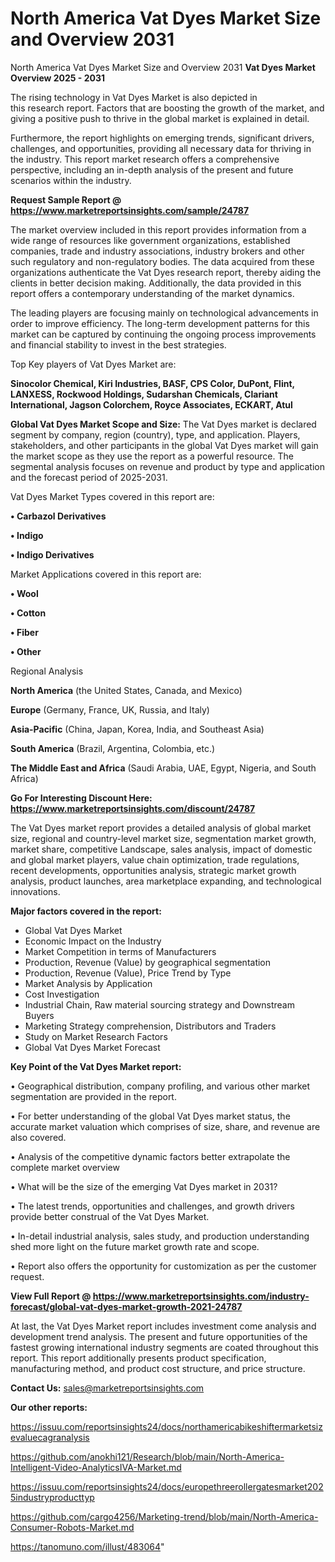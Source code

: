 # North America Vat Dyes Market Size and Overview 2031
North America Vat Dyes Market Size and Overview 2031
<Strong> Vat Dyes Market Overview 2025 - 2031</strong>

The rising technology in Vat Dyes Market is also depicted in this research report. Factors that are boosting the growth of the market, and giving a positive push to thrive in the global market is explained in detail.

Furthermore, the report highlights on emerging trends, significant drivers, challenges, and opportunities, providing all necessary data for thriving in the industry. This report market research offers a comprehensive perspective, including an in-depth analysis of the present and future scenarios within the industry.

<strong>Request Sample Report @ <a href=https://www.marketreportsinsights.com/sample/24787>https://www.marketreportsinsights.com/sample/24787</a></strong>

The market overview included in this report provides information from a wide range of resources like government organizations, established companies, trade and industry associations, industry brokers and other such regulatory and non-regulatory bodies. The data acquired from these organizations authenticate the Vat Dyes research report, thereby aiding the clients in better decision making. Additionally, the data provided in this report offers a contemporary understanding of the market dynamics.

The leading players are focusing mainly on technological advancements in order to improve efficiency. The long-term development patterns for this market can be captured by continuing the ongoing process improvements and financial stability to invest in the best strategies.

Top Key players of Vat Dyes Market are:

<strong>Sinocolor Chemical, Kiri Industries, BASF, CPS Color, DuPont, Flint, LANXESS, Rockwood Holdings, Sudarshan Chemicals, Clariant International, Jagson Colorchem, Royce Associates, ECKART, Atul</strong>

<strong><b>Global Vat Dyes Market Scope and Size:</b></strong>
The Vat Dyes market is declared segment by company, region (country), type, and application. Players, stakeholders, and other participants in the global Vat Dyes market will gain the market scope as they use the report as a powerful resource. The segmental analysis focuses on revenue and product by type and application and the forecast period of 2025-2031.

Vat Dyes Market Types covered in this report are:

<strong>• Carbazol Derivatives

• Indigo

• Indigo Derivatives</strong>

Market Applications covered in this report are:

<strong>• Wool

• Cotton

• Fiber

• Other</strong> 

Regional Analysis

<strong>North America</strong> (the United States, Canada, and Mexico)

<strong>Europe</strong> (Germany, France, UK, Russia, and Italy)

<strong>Asia-Pacific</strong> (China, Japan, Korea, India, and Southeast Asia)

<strong>South America</strong> (Brazil, Argentina, Colombia, etc.)

<strong>The Middle East and Africa</strong> (Saudi Arabia, UAE, Egypt, Nigeria, and South Africa)

<strong>Go For Interesting Discount Here: <a href=https://www.marketreportsinsights.com/discount/24787>https://www.marketreportsinsights.com/discount/24787</a></strong>

The Vat Dyes market report provides a detailed analysis of global market size, regional and country-level market size, segmentation market growth, market share, competitive Landscape, sales analysis, impact of domestic and global market players, value chain optimization, trade regulations, recent developments, opportunities analysis, strategic market growth analysis, product launches, area marketplace expanding, and technological innovations.

<strong><b>Major factors covered in the report:</b></strong>
<ul>
  <li>Global Vat Dyes Market </li>
  <li>Economic Impact on the Industry</li>
  <li>Market Competition in terms of Manufacturers</li>
  <li>Production, Revenue (Value) by geographical segmentation</li>
  <li>Production, Revenue (Value), Price Trend by Type</li>
  <li>Market Analysis by Application</li>
  <li>Cost Investigation</li>
  <li>Industrial Chain, Raw material sourcing strategy and Downstream Buyers</li>
  <li>Marketing Strategy comprehension, Distributors and Traders</li>
  <li>Study on Market Research Factors</li>
  <li>Global Vat Dyes Market Forecast</li>
</ul>

<strong><b>Key Point of the Vat Dyes Market report:</b></strong>

• Geographical distribution, company profiling, and various other market segmentation are provided in the report.

• For better understanding of the global Vat Dyes market status, the accurate market valuation which comprises of size, share, and revenue are also covered.

• Analysis of the competitive dynamic factors better extrapolate the complete market overview

• What will be the size of the emerging Vat Dyes market in 2031?

• The latest trends, opportunities and challenges, and growth drivers provide better construal of the Vat Dyes Market.

• In-detail industrial analysis, sales study, and production understanding shed more light on the future market growth rate and scope.

• Report also offers the opportunity for customization as per the customer request.

<strong><b>View Full Report @ <a href=https://www.marketreportsinsights.com/industry-forecast/global-vat-dyes-market-growth-2021-24787>https://www.marketreportsinsights.com/industry-forecast/global-vat-dyes-market-growth-2021-24787</a></b></strong>


At last, the Vat Dyes Market report includes investment come analysis and development trend analysis. The present and future opportunities of the fastest growing international industry segments are coated throughout this report. This report additionally presents product specification, manufacturing method, and product cost structure, and price structure.

<strong>Contact Us:</strong>
sales@marketreportsinsights.com

<strong>Our other reports:</strong>

<a href=https://issuu.com/reportsinsights24/docs/northamericabikeshiftermarketsizevaluecagranalysis>https://issuu.com/reportsinsights24/docs/northamericabikeshiftermarketsizevaluecagranalysis</a>

<a href=https://github.com/anokhi121/Research/blob/main/North-America-Intelligent-Video-AnalyticsIVA-Market.md>https://github.com/anokhi121/Research/blob/main/North-America-Intelligent-Video-AnalyticsIVA-Market.md</a>

<a href=https://issuu.com/reportsinsights24/docs/europethreerollergatesmarket2025industryproducttyp>https://issuu.com/reportsinsights24/docs/europethreerollergatesmarket2025industryproducttyp</a>

<a href=https://github.com/cargo4256/Marketing-trend/blob/main/North-America-Consumer-Robots-Market.md>https://github.com/cargo4256/Marketing-trend/blob/main/North-America-Consumer-Robots-Market.md</a>

<a href=https://tanomuno.com/illust/483064>https://tanomuno.com/illust/483064</a>"
